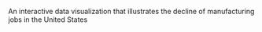 An interactive data visualization that illustrates the decline of manufacturing jobs in the United States
